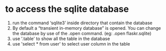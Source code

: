 # to access the sqlite database
1. run the command ‘sqlite3’ inside directory that contain the database
2. By default a “transient in-memory database” is opened. You can change the    database by use of the .open command. (eg: .open flaskr.sqlite)
3. use '.table' to show all the table in the database
4. use 'select * from user' to select user column in the table